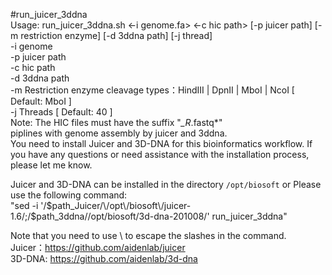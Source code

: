 #run_juicer_3ddna <br>
Usage: run_juicer_3ddna.sh <-i genome.fa> <-c hic path> [-p juicer path] [-m restriction enzyme] [-d 3ddna path] [-j thread] <br>
                          &#9; -i          genome <br>
                          &#9; -p          juicer path <br>
                          &#9; -c          hic path <br>
                          &#9; -d          3ddna path <br>
                          &#9; -m          Restriction enzyme cleavage types：HindIII | DpnII | MboI | NcoI     [ Default: MboI ] <br>
                          &#9; -j          Threads                                      [ Default: 40 ] <br>
                          &#9; Note: The HIC files must have the suffix "*_R*.fastq*" <br>
piplines with genome assembly by juicer and 3ddna. <br>
You need to install Juicer and 3D-DNA for this bioinformatics workflow. If you have any questions or need assistance with the installation process, please let me know. <br>

Juicer and 3D-DNA can be installed in the directory `/opt/biosoft` or Please use the following command:  <br>
&#9; "sed -i '/$path_Juicer/\/opt\/biosoft\/juicer-1.6/;/$path_3ddna/\/opt\/biosoft\/3d-dna-201008/'  run_juicer_3ddna" <br>

Note that you need to use \ to escape the slashes in the command. <br>
Juicer：https://github.com/aidenlab/juicer <br>
3D-DNA: https://github.com/aidenlab/3d-dna <br>
